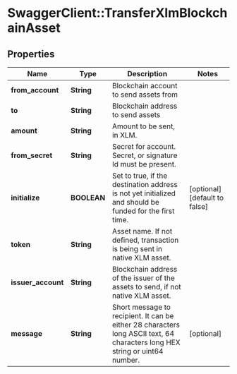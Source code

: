 # SwaggerClient::TransferXlmBlockchainAsset

## Properties
Name | Type | Description | Notes
------------ | ------------- | ------------- | -------------
**from_account** | **String** | Blockchain account to send assets from | 
**to** | **String** | Blockchain address to send assets | 
**amount** | **String** | Amount to be sent, in XLM. | 
**from_secret** | **String** | Secret for account. Secret, or signature Id must be present. | 
**initialize** | **BOOLEAN** | Set to true, if the destination address is not yet initialized and should be funded for the first time. | [optional] [default to false]
**token** | **String** | Asset name. If not defined, transaction is being sent in native XLM asset. | 
**issuer_account** | **String** | Blockchain address of the issuer of the assets to send, if not native XLM asset. | 
**message** | **String** | Short message to recipient. It can be either 28 characters long ASCII text, 64 characters long HEX string or uint64 number. | [optional] 


